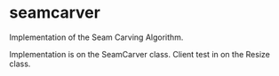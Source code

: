 # seamcarver
Implementation of the Seam Carving Algorithm.

Implementation is on the SeamCarver class.
Client test in on the Resize class.
